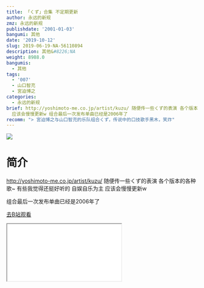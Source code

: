 ```yaml
---
title: 「くず」合集 不定期更新
author: 永远的新规
zmz: 永远的新规
publishdate: '2001-01-03'
bangumi: 其他
date: '2019-10-12'
slug: 2019-06-19-NA-56110894
description: 其他&#8226;NA
weight: 8988.0
bangumis:
  - 其他
tags:
  - '007'
  - 山口智充
  - 宮迫博之
categories:
  - 永远的新规
brief: http://yoshimoto-me.co.jp/artist/kuzu/ 随便传一些くず的表演 各个版本的各种歌~ 有些我觉得还挺好听的 自娱自乐为主
  应该会慢慢更新w 组合最后一次发布单曲已经是2006年了
recomm: "> 宮迫博之与山口智充的乐队组合くず，传说中的口技歌手黑木，笑炸"
---
```

![](https://raw.githubusercontent.com/tcgriffith/owaraisite/master/static/tmpimg/71780c15a7fd72f591749f8dfdea060079f029c2.jpg.480.jpg)
# 简介  
http://yoshimoto-me.co.jp/artist/kuzu/
随便传一些くず的表演 各个版本的各种歌~
有些我觉得还挺好听的
自娱自乐为主 应该会慢慢更新w

组合最后一次发布单曲已经是2006年了  

[去B站观看](https://www.bilibili.com/video/av56110894/)
<div class ="resp-container"><iframe class="testiframe" src="//player.bilibili.com/player.html?aid=56110894"", scrolling="no", allowfullscreen="true" > </iframe></div> 
